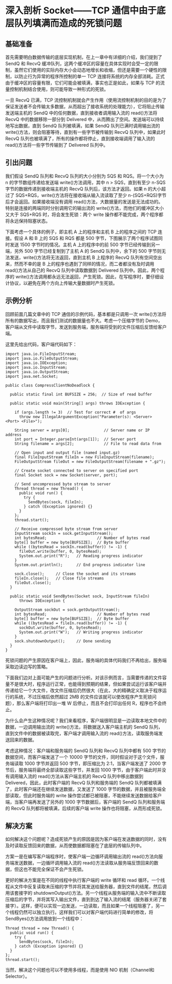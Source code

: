 # 深入剖析 Socket——TCP 通信中由于底层队列填满而造成的死锁问题

## 基础准备

首先需要明白数据传输的底层实现机制，在上一章中有详细的介绍，我们提到了 SendQ 和 RecvQ 缓冲队列，这两个缓冲区的容量在具体实现时会受一定的限制，虽然它们使用的实际内存大小会动态地增长和收缩，但还是需要一个硬性的限制，以防止行为异常的程序所控制的单一 TCP 连接将系统的内存全部消耗。正式由于缓冲区的容量有限，它们可能会被填满，事实也正是如此，如果与 TCP 的流量控制机制结合使用，则可能导致一种形式的死锁。

一旦 RecvQ 已满，TCP 流控制机制就会产生作用（使用流控制机制的目的是为了保证发送者不会传输太多数据，从而超出了接收系统的处理能力），它将阻止传输发送端主机的 SendQ 中的任何数据，直到接收者调用输入流的 read()方法将 RecvQ 中的数据移除一部分到 Delivered 中，从而腾出了空间。发送端可以持续地写出数据，直到 SendQ 队列被填满，如果 SendQ 队列已满时调用输出流的 write()方法，则会阻塞等待，直到有一些字节被传输到 RecvQ 队列中，如果此时 RecvQ 队列也被填满了，所有的操作都将停止，直到接收端调用了输入流的 read()方法将一些字节传输到了 Delivered 队列中。

## 引出问题

我们假设 SendQ 队列和 RecvQ 队列的大小分别为 SQS 和 RQS。将一个大小为 n 的字节数组传递给发送端 write()方法调用，其中 n > SQS，直到有至少 n-SQS 字节的数据传递到接收端主机的 RecvQ 队列后，该方法才返回。如果 n 的大小超过了 SQS+RQS，write()方法将在接收端从输入流读取了至少 n-(SQS+RQS)字节后才会返回。如果接收端没有调用 read()方法，大数据量的发送是无法成功的。特别是连接的两端同时分别调用它的输出流的 write()方法，而他们的缓冲区大小又大于 SQS+RQS 时，将会发生死锁：两个 write 操作都不能完成，两个程序都将永远保持阻塞状态。

下面考虑一个具体的例子，即主机 A 上的程序和主机 B 上的程序之间的 TCP 连接。假设 A 和 B 上的 SQS 和 RQS 都是 500 字节，下图展示了两个程序试图同时发送 1500 字节时的情况。主机 A 上的程序中的前 500 字节已经传输到另一端，另外 500 字节已经复制到了主机 A 的 SendQ 队列中，余下的 500 字节则无法发送，write()方法将无法返回，直到主机 B 上程序的 RecvQ 队列有空间空出来，然而不幸的是 B 上的程序也遇到了同样的情况，而二者都没有及时调用 read()方法从自己的 RecvQ 队列中读取数据到 Delivered 队列中。因此，两个程序的 write()方法调用都永远无法返回，产生死锁。因此，在写程序时，要仔细设计协议，以避免在两个方向上传输大量数据时产生死锁。

## 示例分析

回顾前面几篇文章中的 TCP 通信的示例代码，基本都是只调用一次 write()方法将所有的数据写出，而且我们测试的数据量也不大。考虑一个压缩字节的 Demo，客户端从文件中读取字节，发送到服务端，服务端将受到的文件压缩后反馈给客户端。

这里先给出代码，客户端代码如下：

```
import java.io.FileInputStream;  
import java.io.FileOutputStream;  
import java.io.IOException;  
import java.io.InputStream;  
import java.io.OutputStream;  
import java.net.Socket;  
  
public class CompressClientNoDeadlock {  
  
  public static final int BUFSIZE = 256;  // Size of read buffer  
  
  public static void main(String[] args) throws IOException {  
  
    if (args.length != 3)  // Test for correct #  of args  
      throw new IllegalArgumentException("Parameter(s): <Server> <Port> <File>");  
  
    String server = args[0];               // Server name or IP address  
    int port = Integer.parseInt(args[1]);  // Server port  
    String filename = args[2];             // File to read data from  
  
    // Open input and output file (named input.gz)  
    final FileInputStream fileIn = new FileInputStream(filename);  
    FileOutputStream fileOut = new FileOutputStream(filename + ".gz");  
    
    // Create socket connected to server on specified port  
    final Socket sock = new Socket(server, port);  
  
    // Send uncompressed byte stream to server  
    Thread thread = new Thread() {  
      public void run() {  
        try {  
          SendBytes(sock, fileIn);  
        } catch (Exception ignored) {}  
      }  
    };  
    thread.start();  
  
    // Receive compressed byte stream from server  
    InputStream sockIn = sock.getInputStream();  
    int bytesRead;                      // Number of bytes read  
    byte[] buffer = new byte[BUFSIZE];  // Byte buffer  
    while ((bytesRead = sockIn.read(buffer)) != -1) {  
      fileOut.write(buffer, 0, bytesRead);  
      System.out.print("R");   // Reading progress indicator  
    }  
    System.out.println();      // End progress indicator line  
  
    sock.close();     // Close the socket and its streams  
    fileIn.close();   // Close file streams  
    fileOut.close();  
  }  
  
  public static void SendBytes(Socket sock, InputStream fileIn)  
      throws IOException {  
  
    OutputStream sockOut = sock.getOutputStream();  
    int bytesRead;                      // Number of bytes read  
    byte[] buffer = new byte[BUFSIZE];  // Byte buffer  
    while ((bytesRead = fileIn.read(buffer)) != -1) {  
      sockOut.write(buffer, 0, bytesRead);  
      System.out.print("W");   // Writing progress indicator  
    }  
    sock.shutdownOutput();     // Done sending  
  }  
}  
```

死锁问题的产生原因在客户端上，因此，服务端的具体代码我们不再给出，服务端采取边读边写的策略。

下面我们边对上面可能产生的问题进行分析。对该示例而言，当需要传递的文件容量不是很大时，程序运行正常，也能得到预期的结果，但如果尝试运行该客户端并传递给它一个大文件，改文件压缩后仍然很大（在此，大的精确定义取决于程序运行的系统，不过压缩后依然超过 2MB 的文件应该就可以使改程序产生死锁问题），那么客户端将打印出一堆 W 后停止，而且不会打印出任何 R，程序也不会终止。

为什么会产生这种情况呢？我们来看程序，客户端很明显是一边读取本地文件中的数据，一边调用输出流的 write()方法，将数据送入客户端主机的 SendQ 队列，直到文件中的数据被读取完，客户端才调用输入流的 read()方法，读取服务端发送回来的数据。

考虑这种情况：客户端和服务端的 SendQ 队列和 RecvQ 队列中都有 500 字节的数据空间，而客户端发送了一个 10000 字节的文件，同时假设对于这个文件，服务端读取 1000 字节并返回 500 字节，即压缩比为 2:1，当客户端发送了 2000 字节后，服务端将最终全部读取这些字节，并发回 1000 字节，由于客户端此时并没有调用输入流的 read()方法从客户端主机的 RecvQ 队列中移出数据到 Delivered，因此，此时客户端的 RecvQ 队列和服务端的 SendQ 队列都被填满了，此时客户端还在继续发送数据，又发送了 1000 字节的数据，并且被服务端全部读取，但此时服务端的 write 操作尝试都已被阻塞，不能继续发送数据给客户端，当客户端再发送了另外的 1000 字节数据后，客户端的 SendQ 队列和服务端的 RecvQ 队列都将被填满，后续的客户端 write 操作也将阻塞，从而形成死锁。

##  解决方案

如何解决这个问题呢？造成死锁产生的原因是因为客户端在发送数据的同时，没有及时读取反馈回来的数据，从而使数据都阻塞在了底层的传输队列中。

方案一是在编写客户端程序时，使客户端一边循环调用输出流的 read()方法向服务端发送数据，一边循环调用输入流的 read()方法读取从服务端反馈回来的数据，但这也不能完全保证不会产生死锁。

更好的解决方案是在不同的线程中执行客户端的 write 循环和 read 循环。一个线程从文件中反复读取未压缩的字节并将其发送给服务器，直到文件的结尾，然后调用该套接字的 shutdownOutput()方法。另一个线程从服务端的输入流中不断读取压缩后的字节，并将其写入输出文件，直到到达了输入流的结尾（服务器关闭了套接字）。这样，便可以实现一边发送，一边读取，而且如果一个线程阻塞了，另一个线程仍然可以独立执行。这样我们可以对客户端代码进行简单的修改，将 SendByes()方法调用放到一个线程中：

```
Thread thread = new Thread() {  
  public void run() {  
    try {  
      SendBytes(sock, fileIn);  
    } catch (Exception ignored) {}  
  }  
};  
thread.start();  
```

当然，解决这个问题也可以不使用多线程，而是使用 NIO 机制（Channel和Selector）。